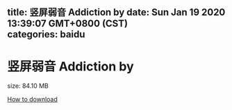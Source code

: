 
title: 竖屏弱音 Addiction by
date: Sun Jan 19 2020 13:39:07 GMT+0800 (CST)    
categories: baidu
---

# 竖屏弱音 Addiction by
size: 84.10 MB
 
 

[How to download](https://bpcam.bemobtrk.com/go/2ceec3aa-1ca2-46d6-b9ff-aaa5c184517c?jno=4202)